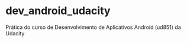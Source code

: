 # dev_android_udacity
Prática do curso de Desenvolvimento de Aplicativos Android (ud851) da Udacity
